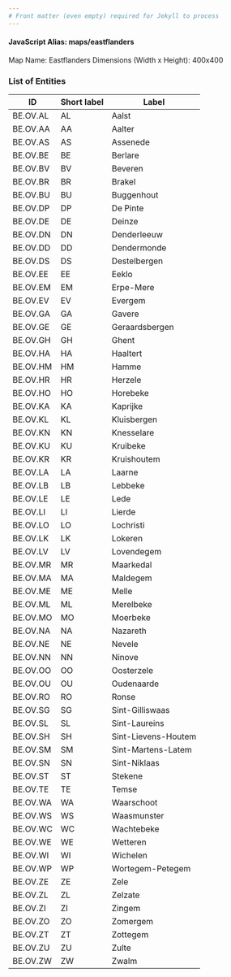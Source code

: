 ```yaml
---
# Front matter (even empty) required for Jekyll to process
---
```


#### JavaScript Alias: maps/eastflanders

Map Name: Eastflanders
Dimensions (Width x Height): 400x400





### List of Entities

ID | Short label | Label
---|---|---|
BE.OV.AL|AL|Aalst
BE.OV.AA|AA|Aalter
BE.OV.AS|AS|Assenede
BE.OV.BE|BE|Berlare
BE.OV.BV|BV|Beveren
BE.OV.BR|BR|Brakel
BE.OV.BU|BU|Buggenhout
BE.OV.DP|DP|De Pinte
BE.OV.DE|DE|Deinze
BE.OV.DN|DN|Denderleeuw
BE.OV.DD|DD|Dendermonde
BE.OV.DS|DS|Destelbergen
BE.OV.EE|EE|Eeklo
BE.OV.EM|EM|Erpe-Mere
BE.OV.EV|EV|Evergem
BE.OV.GA|GA|Gavere
BE.OV.GE|GE|Geraardsbergen
BE.OV.GH|GH|Ghent
BE.OV.HA|HA|Haaltert
BE.OV.HM|HM|Hamme
BE.OV.HR|HR|Herzele
BE.OV.HO|HO|Horebeke
BE.OV.KA|KA|Kaprijke
BE.OV.KL|KL|Kluisbergen
BE.OV.KN|KN|Knesselare
BE.OV.KU|KU|Kruibeke
BE.OV.KR|KR|Kruishoutem
BE.OV.LA|LA|Laarne
BE.OV.LB|LB|Lebbeke
BE.OV.LE|LE|Lede
BE.OV.LI|LI|Lierde
BE.OV.LO|LO|Lochristi
BE.OV.LK|LK|Lokeren
BE.OV.LV|LV|Lovendegem
BE.OV.MR|MR|Maarkedal
BE.OV.MA|MA|Maldegem
BE.OV.ME|ME|Melle
BE.OV.ML|ML|Merelbeke
BE.OV.MO|MO|Moerbeke
BE.OV.NA|NA|Nazareth
BE.OV.NE|NE|Nevele
BE.OV.NN|NN|Ninove
BE.OV.OO|OO|Oosterzele
BE.OV.OU|OU|Oudenaarde
BE.OV.RO|RO|Ronse
BE.OV.SG|SG|Sint-Gilliswaas
BE.OV.SL|SL|Sint-Laureins
BE.OV.SH|SH|Sint-Lievens-Houtem
BE.OV.SM|SM|Sint-Martens-Latem
BE.OV.SN|SN|Sint-Niklaas
BE.OV.ST|ST|Stekene
BE.OV.TE|TE|Temse
BE.OV.WA|WA|Waarschoot
BE.OV.WS|WS|Waasmunster
BE.OV.WC|WC|Wachtebeke
BE.OV.WE|WE|Wetteren
BE.OV.WI|WI|Wichelen
BE.OV.WP|WP|Wortegem-Petegem
BE.OV.ZE|ZE|Zele
BE.OV.ZL|ZL|Zelzate
BE.OV.ZI|ZI|Zingem
BE.OV.ZO|ZO|Zomergem
BE.OV.ZT|ZT|Zottegem
BE.OV.ZU|ZU|Zulte
BE.OV.ZW|ZW|Zwalm


